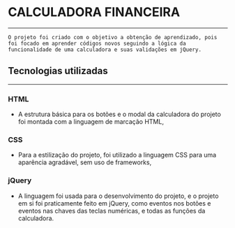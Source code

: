 # CALCULADORA FINANCEIRA
_ _ _

    O projeto foi criado com o objetivo a obtenção de aprendizado, pois foi focado em aprender códigos novos seguindo a lógica da funcionalidade de uma calculadora e suas validações em jQuery.


## Tecnologias utilizadas
_ _ _

### HTML 

- A estrutura básica para os botões e o modal da calculadora do projeto foi montada com a linguagem de marcação HTML,

### CSS 

- Para a estilização do projeto, foi utilizado a linguagem CSS para uma aparência agradável, sem uso de frameworks,


### jQuery

- A linguagem foi usada para o desenvolvimento do projeto, e o projeto em si foi praticamente feito em jQuery, como eventos nos botões e eventos nas chaves das teclas numéricas, e todas as funções da calculadora.
